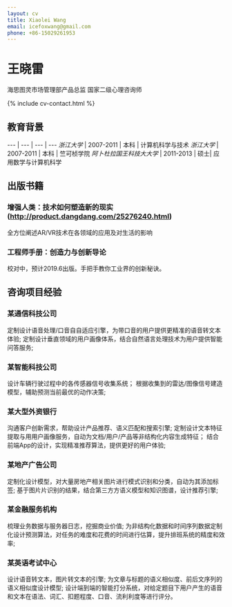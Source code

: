 ```yaml
---
layout: cv
title: Xiaolei Wang
email: icefoxwang@gmail.com
phone: +86-15029261953
---
```

# 王晓雷
海思图灵市场管理部产品总监
国家二级心理咨询师
<!--
include contact information from the front matter
Supported arguments:
    - homepage: url, text
    - phone
    - email、
-->
{% include cv-contact.html %}


## 教育背景
--- | --- | --- | --- 
*浙江⼤学* | 2007-2011 | 本科 | 计算机科学与技术
*浙江⼤学* | 2007-2011 | 本科 | 竺可桢学院
*阿⼘杜拉国王科技⼤大学* | 2011-2013 | 硕⼠|  应⽤数学与计算机科学

## 出版书籍
### 增强人类：技术如何塑造新的现实 (http://product.dangdang.com/25276240.html)
全方位阐述AR/VR技术在各领域的应用及对生活的影响  
### 工程师手册：创造力与创新导论 
校对中，预计2019.6出版。手把手教你工业界的创新秘诀。

## 咨询项⽬经验
### 某通信科技公司
定制设计语音处理/⼝音⾃自适应引擎，为带口音的⽤户提供更精准的语⾳转⽂本体验; 
定制设计垂直领域的⽤户画像体系，结合自然语⾔处理技术为⽤户提供智能问答服务;
### 某智能科技公司
设计车辆行驶过程中的各传感器信号收集系统；
根据收集到的雷达/图像信号建造模型，辅助预测当前最优的动作决策; 
### 某⼤型外资银⾏
沟通客户创新需求，帮助设计产品推荐、语义匹配和搜索引擎;
定制设计⽂本特征提取与⽤用户画像服务，⾃动为⽂档/⽤户/产品等非结构化内容生成特征；
结合前端App的设计，实现精准推荐算法，提供更好的⽤户体验; 
### 某地产⼴告公司
定制化设计模型，对⼤量房地产相关图⽚进行模式识别和分类，自动为其添加标签; 
基于图⽚片识别的结果，结合第三⽅方语义模型和知识图谱，设计推荐引擎;
### 某金融服务机构
梳理业务数据与服务器日志，挖掘商业价值;
为⾮结构化数据和时间序列数据定制化设计预测算法，对任务的难度和花费的时间进行估算，提升排班系统的精度和效率;
### 某英语考试中⼼
设计语⾳转⽂本，图片转⽂本的引擎;
为⽂章与标题的语义相似度、前后⽂序列的语义相似度设计模型;
设计端到端的智能打分系统，对给定题目下用户产生的语⾳和⽂本在语法、词汇、扣题程度、⼝音、流利利度等进行评分。


